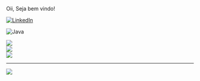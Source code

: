 Oii, Seja bem vindo!

[![LinkedIn](https://img.shields.io/badge/LinkedIn-%230077B5.svg?logo=linkedin&logoColor=white)](https://linkedin.com/in/milenasimione) 


![Java](https://img.shields.io/badge/java-%23ED8B00.svg?style=for-the-badge&logo=openjdk&logoColor=white)

![](https://github-readme-stats.vercel.app/api?username=MilenaSimionee&theme=radical&hide_border=false&include_all_commits=false&count_private=false)<br/>
![](https://github-readme-streak-stats.herokuapp.com/?user=MilenaSimionee&theme=radical&hide_border=false)<br/>
![](https://github-readme-stats.vercel.app/api/top-langs/?username=MilenaSimionee&theme=radical&hide_border=false&include_all_commits=false&count_private=false&layout=compact)

---
[![](https://visitcount.itsvg.in/api?id=MilenaSimionee&icon=0&color=0)](https://visitcount.itsvg.in)

<!-- Proudly created with GPRM ( https://gprm.itsvg.in ) -->
